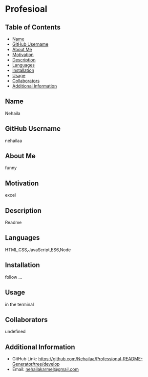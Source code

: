 # Profesioal

  ## Table of Contents
  - [Name](#userName)
  - [GitHub Username](#github)
  - [About Me](#about)
  - [Motivation](#motivation)
  - [Description](#description)
  - [Languages](#languages)
  - [Installation](#installation)
  - [Usage](#usage)
  - [Collaborators](#credits)
  - [Additional Information](#additional-info)

  ## Name
  Nehaila

  ## GitHub Username
  nehailaa

  ## About Me
  funny

  ## Motivation
  excel

  ## Description
  Readme

  ## Languages
  HTML,CSS,JavaScript,ES6,Node

  ## Installation
  follow ...

  ## Usage
  in the terminal

  ## Collaborators
  undefined

  ## Additional Information
  - GitHub Link: https://github.com/Nehailaa/Professional-README-Generator/tree/develop
  - Email: nehailakarmel@gmail.com